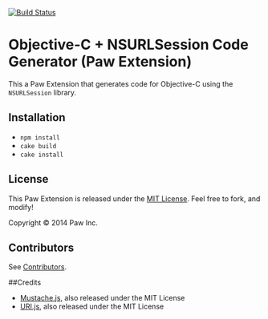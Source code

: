 [![Build Status](https://travis-ci.org/LuckyMarmot/Paw-ObjCNSURLSessionCodeGenerator.svg?branch=master)](https://travis-ci.org/LuckyMarmot/Paw-ObjCNSURLSessionCodeGenerator)

# Objective-C + NSURLSession Code Generator (Paw Extension)

This a Paw Extension that generates code for Objective-C using the `NSURLSession` library.

## Installation

* `npm install`
* `cake build`
* `cake install`

## License

This Paw Extension is released under the [MIT License](LICENSE). Feel free to fork, and modify!

Copyright © 2014 Paw Inc.

## Contributors

See [Contributors](https://github.com/LuckyMarmot/Paw-ObjCNSURLSessionCodeGenerator/graphs/contributors).

##Credits

* [Mustache.js](https://github.com/janl/mustache.js/), also released under the MIT License
* [URI.js](http://medialize.github.io/URI.js/), also released under the MIT License

